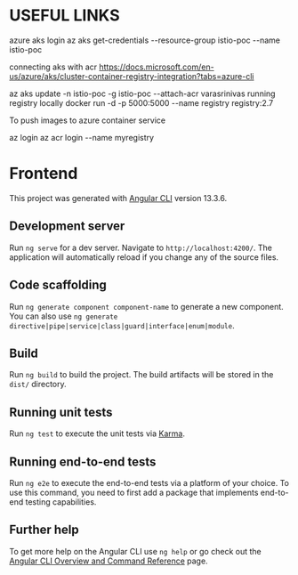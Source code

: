 # USEFUL LINKS
azure aks login
az aks get-credentials --resource-group istio-poc --name istio-poc

connecting aks with acr
https://docs.microsoft.com/en-us/azure/aks/cluster-container-registry-integration?tabs=azure-cli

az aks update -n istio-poc -g istio-poc --attach-acr varasrinivas
running registry locally
docker run -d -p 5000:5000 --name registry registry:2.7

To push images to azure container service

az login
az acr login --name myregistry

# Frontend

This project was generated with [Angular CLI](https://github.com/angular/angular-cli) version 13.3.6.

## Development server

Run `ng serve` for a dev server. Navigate to `http://localhost:4200/`. The application will automatically reload if you change any of the source files.

## Code scaffolding

Run `ng generate component component-name` to generate a new component. You can also use `ng generate directive|pipe|service|class|guard|interface|enum|module`.

## Build

Run `ng build` to build the project. The build artifacts will be stored in the `dist/` directory.

## Running unit tests

Run `ng test` to execute the unit tests via [Karma](https://karma-runner.github.io).

## Running end-to-end tests

Run `ng e2e` to execute the end-to-end tests via a platform of your choice. To use this command, you need to first add a package that implements end-to-end testing capabilities.

## Further help

To get more help on the Angular CLI use `ng help` or go check out the [Angular CLI Overview and Command Reference](https://angular.io/cli) page.
